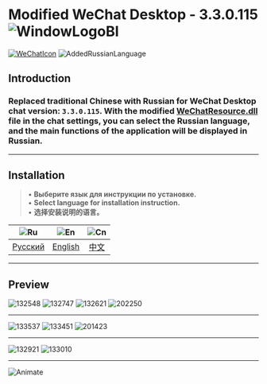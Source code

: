 # Modified WeChat Desktop - 3.3.0.115 ![WindowLogoBl](https://user-images.githubusercontent.com/48417413/129701155-aff35408-757f-466b-9636-690585d88cb8.png)

[![WeChatIcon](https://user-images.githubusercontent.com/48417413/129711068-ffd3cead-304e-408f-9d01-3f2a39af6cea.png)](https://www.wechat.com/)
![AddedRussianLanguage](https://user-images.githubusercontent.com/48417413/129706200-f6c00907-3f46-490b-8ff0-2b76975df763.png)


## **Introduction**
### Replaced traditional Chinese with Russian for WeChat Desktop chat version: `3.3.0.115`. With the modified [**WeChatResource.dll**][4] file in the chat settings, you can select the Russian language, and the main functions of the application will be displayed in Russian. 

-----

## **Installation**
> • **Выберите язык для инструкции по установке.**\
> • **Select language for installation instruction.**\
> • **选择安装说明的语言。**

   | ![Ru](https://camo.githubusercontent.com/391b57fb068c30068d206d8b5e14dab22414b7e4e2179aeaa23415ab3404b841/68747470733a2f2f756e69636f64652d7461626c652e636f6d2f692f636f756e7472792d666c6167732f72752e706e67) | ![En](https://camo.githubusercontent.com/6a14aa4dccda53ea9236ff9849bde5b0905e389fda26e7d07fb77e68b76bc2fd/68747470733a2f2f756e69636f64652d7461626c652e636f6d2f692f636f756e7472792d666c6167732f656e2e706e67) | ![Cn](https://camo.githubusercontent.com/5eca8717e615fe73912fe82a1b0ca6b38133ccd08f8cde63d6822d4b8ae484bf/68747470733a2f2f756e69636f64652d7461626c652e636f6d2f692f636f756e7472792d666c6167732f636e2e706e67) |
   | :----------: |:------------:|:-----------:|
   | [Русский][1] | [English][2] |  [中文][3]  |
    
----    
    
## Preview
![132548](https://user-images.githubusercontent.com/48417413/129460118-1d2b9c7c-f725-4a5f-b750-719c0174a16e.png)
![132747](https://user-images.githubusercontent.com/48417413/129460127-11612f1a-87ee-4eab-a98a-89e7d363e05e.png) 
![132621](https://user-images.githubusercontent.com/48417413/129455614-b0079fb5-8b3a-4e77-8f9c-cbf9636b4e2b.png) 
![202250](https://user-images.githubusercontent.com/48417413/129455426-4a50697e-5cbf-44bb-a335-b215ddef582f.png)

----

![133537](https://user-images.githubusercontent.com/48417413/129444911-4eb3ad00-86c1-44c3-9a10-eabda72bbd27.png)
![133451](https://user-images.githubusercontent.com/48417413/129444919-a2e0ae08-d4c1-47d7-b80f-9757ea2623f0.png)
![201423](https://user-images.githubusercontent.com/48417413/129455216-d8bb2f73-b298-4fe5-9278-ec38fb6d373c.png)

----

![132921](https://user-images.githubusercontent.com/48417413/129444898-0a9fff8d-242f-42bd-a1f2-ff9b91d9c566.png) 
![133010](https://user-images.githubusercontent.com/48417413/129444900-f8da896c-e428-4c33-a173-298ed67f4b4e.png)

----

![Animate](https://user-images.githubusercontent.com/48417413/129444995-7311de92-d481-4530-881e-51714a51a88b.gif)



[1]: https://github.com/Li-Heping/WeChat/blob/main/WeChat%20-%203.3.0.115/Installation%20instructions/README-Ru.md
[2]: https://github.com/Li-Heping/WeChat/blob/main/WeChat%20-%203.3.0.115/Installation%20instructions/README-En.md
[3]: https://github.com/Li-Heping/WeChat/blob/main/WeChat%20-%203.3.0.115/Installation%20instructions/README-Cn.md
[4]: https://github.com/Li-Heping/WeChat/tree/main/WeChat%20-%203.3.0.115/WeChat%20Resource%20file
